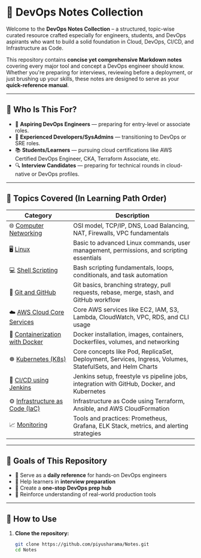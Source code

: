 # 📘 DevOps Notes Collection

Welcome to the **DevOps Notes Collection** – a structured, topic-wise curated resource crafted especially for engineers, students, and DevOps aspirants who want to build a solid foundation in Cloud, DevOps, CI/CD, and Infrastructure as Code.

This repository contains **concise yet comprehensive Markdown notes** covering every major tool and concept a DevOps engineer should know. Whether you're preparing for interviews, reviewing before a deployment, or just brushing up your skills, these notes are designed to serve as your **quick-reference manual**.

---

## 🎯 Who Is This For?

- 💼 **Aspiring DevOps Engineers** — preparing for entry-level or associate roles.
- 🧠 **Experienced Developers/SysAdmins** — transitioning to DevOps or SRE roles.
- 📚 **Students/Learners** — pursuing cloud certifications like AWS Certified DevOps Engineer, CKA, Terraform Associate, etc.
- 🔍 **Interview Candidates** — preparing for technical rounds in cloud-native or DevOps profiles.

---

## 📂 Topics Covered (In Learning Path Order)

| Category | Description |
|----------|-------------|
| 🌐 [Computer Networking](Networking.md) | OSI model, TCP/IP, DNS, Load Balancing, NAT, Firewalls, VPC fundamentals |
| 🖥️ [Linux](Linux.md) | Basic to advanced Linux commands, user management, permissions, and scripting essentials |
| 💻 [Shell Scripting](Shell_Scripting.md) | Bash scripting fundamentals, loops, conditionals, and task automation |
| 🐙 [Git and GitHub](Git_And_Github.md) | Git basics, branching strategy, pull requests, rebase, merge, stash, and GitHub workflow |
| ☁️ [AWS Cloud Core Services](AWS_Cloud_Core_Services.md) | Core AWS services like EC2, IAM, S3, Lambda, CloudWatch, VPC, RDS, and CLI usage |
| 🐳 [Containerization with Docker](Containerization_With_Docker.md) | Docker installation, images, containers, Dockerfiles, volumes, and networking |
| ☸️ [Kubernetes (K8s)](Container_Orchestration_With_K8s.md) | Core concepts like Pod, ReplicaSet, Deployment, Services, Ingress, Volumes, StatefulSets, and Helm Charts |
| 🧪 [CI/CD using Jenkins](CICD_Using_Jenkins.md) | Jenkins setup, freestyle vs pipeline jobs, integration with GitHub, Docker, and Kubernetes |
| ⚙️ [Infrastructure as Code (IaC)](Infrastructure_And_Configuration_Management_Using_Terraform_Ansible_And_Cloudformation.md) | Infrastructure as Code using Terraform, Ansible, and AWS CloudFormation |
| 📈 [Monitoring](Monitoring.md) | Tools and practices: Prometheus, Grafana, ELK Stack, metrics, and alerting strategies |

---

## 🚀 Goals of This Repository

- 🧭 Serve as a **daily reference** for hands-on DevOps engineers
- 🧪 Help learners in **interview preparation**
- 🧰 Create a **one-stop DevOps prep hub**
- 🧠 Reinforce understanding of real-world production tools

---

## 📌 How to Use

1. **Clone the repository:**
   ```bash
   git clone https://github.com/piyusharama/Notes.git
   cd Notes
